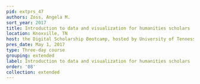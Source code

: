 ```yaml
---
pid: extprs_47
authors: Zoss, Angela M.
sort_year: 2017
title: Introduction to data and visualization for humanities scholars
location: Knoxville, TN
host: the Digital Scholarship Bootcamp, hosted by University of Tennessee, Knoxville
pres_date: May 1, 2017
type: Three-day course
grouping: extended
label: Introduction to data and visualization for humanities scholars
order: '08'
collection: extended
---
```

